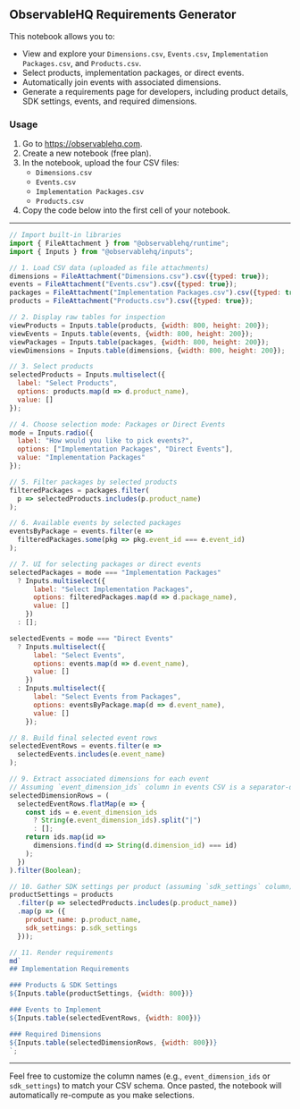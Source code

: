 ## ObservableHQ Requirements Generator

This notebook allows you to:
- View and explore your `Dimensions.csv`, `Events.csv`, `Implementation Packages.csv`, and `Products.csv`.
- Select products, implementation packages, or direct events.
- Automatically join events with associated dimensions.
- Generate a requirements page for developers, including product details, SDK settings, events, and required dimensions.

### Usage
1. Go to https://observablehq.com.
2. Create a new notebook (free plan).
3. In the notebook, upload the four CSV files:
   - `Dimensions.csv`
   - `Events.csv`
   - `Implementation Packages.csv`
   - `Products.csv`
4. Copy the code below into the first cell of your notebook.

---

```js
// Import built-in libraries
import { FileAttachment } from "@observablehq/runtime";
import { Inputs } from "@observablehq/inputs";

// 1. Load CSV data (uploaded as file attachments)
dimensions = FileAttachment("Dimensions.csv").csv({typed: true});
events = FileAttachment("Events.csv").csv({typed: true});
packages = FileAttachment("Implementation Packages.csv").csv({typed: true});
products = FileAttachment("Products.csv").csv({typed: true});

// 2. Display raw tables for inspection
viewProducts = Inputs.table(products, {width: 800, height: 200});
viewEvents = Inputs.table(events, {width: 800, height: 200});
viewPackages = Inputs.table(packages, {width: 800, height: 200});
viewDimensions = Inputs.table(dimensions, {width: 800, height: 200});

// 3. Select products
selectedProducts = Inputs.multiselect({
  label: "Select Products",
  options: products.map(d => d.product_name),
  value: []
});

// 4. Choose selection mode: Packages or Direct Events
mode = Inputs.radio({
  label: "How would you like to pick events?",
  options: ["Implementation Packages", "Direct Events"],
  value: "Implementation Packages"
});

// 5. Filter packages by selected products
filteredPackages = packages.filter(
  p => selectedProducts.includes(p.product_name)
);

// 6. Available events by selected packages
eventsByPackage = events.filter(e =>
  filteredPackages.some(pkg => pkg.event_id === e.event_id)
);

// 7. UI for selecting packages or direct events
selectedPackages = mode === "Implementation Packages"
  ? Inputs.multiselect({
      label: "Select Implementation Packages",
      options: filteredPackages.map(d => d.package_name),
      value: []
    })
  : [];

selectedEvents = mode === "Direct Events"
  ? Inputs.multiselect({
      label: "Select Events",
      options: events.map(d => d.event_name),
      value: []
    })
  : Inputs.multiselect({
      label: "Select Events from Packages",
      options: eventsByPackage.map(d => d.event_name),
      value: []
    });

// 8. Build final selected event rows
selectedEventRows = events.filter(e =>
  selectedEvents.includes(e.event_name)
);

// 9. Extract associated dimensions for each event
// Assuming `event_dimension_ids` column in events CSV is a separator-delimited string of IDs
selectedDimensionRows = (
  selectedEventRows.flatMap(e => {
    const ids = e.event_dimension_ids
      ? String(e.event_dimension_ids).split("|")
      : [];
    return ids.map(id =>
      dimensions.find(d => String(d.dimension_id) === id)
    );
  })
).filter(Boolean);

// 10. Gather SDK settings per product (assuming `sdk_settings` column)
productSettings = products
  .filter(p => selectedProducts.includes(p.product_name))
  .map(p => ({
    product_name: p.product_name,
    sdk_settings: p.sdk_settings
  }));

// 11. Render requirements
md`
## Implementation Requirements

### Products & SDK Settings
${Inputs.table(productSettings, {width: 800})}

### Events to Implement
${Inputs.table(selectedEventRows, {width: 800})}

### Required Dimensions
${Inputs.table(selectedDimensionRows, {width: 800})}
`;
```

---

Feel free to customize the column names (e.g., `event_dimension_ids` or `sdk_settings`) to match your CSV schema.
Once pasted, the notebook will automatically re-compute as you make selections.